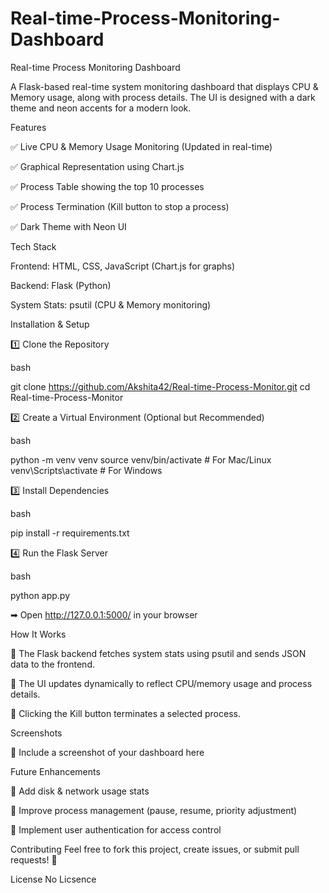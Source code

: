 # Real-time-Process-Monitoring-Dashboard
Real-time Process Monitoring Dashboard

A Flask-based real-time system monitoring dashboard that displays CPU & Memory usage, along with process details. The UI is designed with a dark theme and neon accents for a modern look.

Features

✅ Live CPU & Memory Usage Monitoring (Updated in real-time)

✅ Graphical Representation using Chart.js

✅ Process Table showing the top 10 processes

✅ Process Termination (Kill button to stop a process)

✅ Dark Theme with Neon UI

Tech Stack

Frontend: HTML, CSS, JavaScript (Chart.js for graphs)

Backend: Flask (Python)

System Stats: psutil (CPU & Memory monitoring)

Installation & Setup

1️⃣ Clone the Repository

bash

git clone https://github.com/Akshita42/Real-time-Process-Monitor.git
cd Real-time-Process-Monitor

2️⃣ Create a Virtual Environment (Optional but Recommended)

bash

python -m venv venv
source venv/bin/activate  # For Mac/Linux
venv\Scripts\activate     # For Windows

3️⃣ Install Dependencies

bash

pip install -r requirements.txt

4️⃣ Run the Flask Server

bash

python app.py

➡ Open http://127.0.0.1:5000/ in your browser

How It Works

🔹 The Flask backend fetches system stats using psutil and sends JSON data to the frontend.

🔹 The UI updates dynamically to reflect CPU/memory usage and process details.

🔹 Clicking the Kill button terminates a selected process.

Screenshots

📌 Include a screenshot of your dashboard here

Future Enhancements

🚀 Add disk & network usage stats

🚀 Improve process management (pause, resume, priority adjustment)

🚀 Implement user authentication for access control

Contributing
Feel free to fork this project, create issues, or submit pull requests! 🎉

License
No Licsence 
